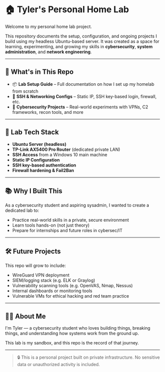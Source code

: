 # 🏠 Tyler's Personal Home Lab

Welcome to my personal home lab project.

This repository documents the setup, configuration, and ongoing projects I build using my headless Ubuntu-based server. It was created as a space for learning, experimenting, and growing my skills in **cybersecurity**, **system administration**, and **network engineering**.

---

## 🚀 What's in This Repo

- 📦 **Lab Setup Guide** – Full documentation on how I set up my homelab from scratch
- 🔐 **SSH & Networking Configs** – Static IP, SSH key-based login, firewall, etc.
- 🧪 **Cybersecurity Projects** – Real-world experiments with VPNs, C2 frameworks, recon tools, and more

---

## 🔧 Lab Tech Stack

- **Ubuntu Server (headless)**
- **TP-Link AX5400 Pro Router** (dedicated private LAN)
- **SSH Access** from a Windows 10 main machine
- **Static IP Configuration**
- **SSH key-based authentication**
- **Firewall hardening & Fail2Ban**

---

## 📚 Why I Built This

As a cybersecurity student and aspiring sysadmin, I wanted to create a dedicated lab to:
- Practice real-world skills in a private, secure environment
- Learn tools hands-on (not just theory)
- Prepare for internships and future roles in cybersec/IT

---

## 🛠️ Future Projects

This repo will grow to include:
- WireGuard VPN deployment
- SIEM/logging stack (e.g. ELK or Graylog)
- Vulnerability scanning tools (e.g. OpenVAS, Nmap, Nessus)
- Internal dashboards or monitoring tools
- Vulnerable VMs for ethical hacking and red team practice

---

## 👨‍💻 About Me

I'm Tyler — a cybersecurity student who loves building things, breaking things, and understanding how systems work from the ground up.

This lab is my sandbox, and this repo is the record of that journey.

---

> 🔒 This is a personal project built on private infrastructure. No sensitive data or unauthorized activity is included.
